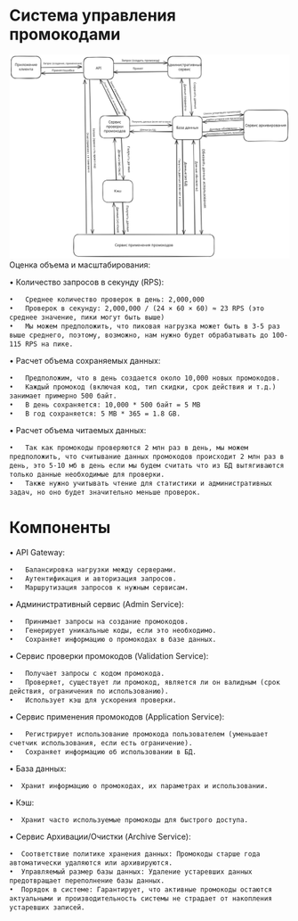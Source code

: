 # Система управления промокодами
![](Схема1.svg)
Оценка объема и масштабирования:

•   Количество запросов в секунду (RPS):

    •   Среднее количество проверок в день: 2,000,000
    •   Проверок в секунду: 2,000,000 / (24 × 60 × 60) ≈ 23 RPS (это среднее значение, пики могут быть выше)
    •   Мы можем предположить, что пиковая нагрузка может быть в 3-5 раз выше среднего, поэтому, возможно, нам нужно будет обрабатывать до 100-115 RPS на пике.
    
•   Расчет объема сохраняемых данных:

    •   Предположим, что в день создается около 10,000 новых промокодов.
    •   Каждый промокод (включая код, тип скидки, срок действия и т.д.) занимает примерно 500 байт.
    •   В день сохраняется: 10,000 * 500 байт = 5 MB
    •   В год сохраняется: 5 MB * 365 = 1.8 GB.
    
•   Расчет объема читаемых данных:

    •   Так как промокоды проверяются 2 млн раз в день, мы можем предположить, что считывание данных промокодов происходит 2 млн раз в день, это 5-10 мб в день если мы будем считать что из БД вытягиваются только данные необходимые для проверки.
    •   Также нужно учитывать чтение для статистики и административных задач, но оно будет значительно меньше проверок.

# Компоненты
•   API Gateway:

    •   Балансировка нагрузки между серверами.
    •   Аутентификация и авторизация запросов.
    •   Маршрутизация запросов к нужным сервисам.
    
•   Административный сервис (Admin Service):

    •   Принимает запросы на создание промокодов.
    •   Генерирует уникальные коды, если это необходимо.
    •   Сохраняет информацию о промокодах в базе данных.
    
•   Сервис проверки промокодов (Validation Service):

    •   Получает запросы с кодом промокода.
    •   Проверяет, существует ли промокод, является ли он валидным (срок действия, ограничения по использованию).
    •   Использует кэш для ускорения проверки.
•  Сервис применения промокодов (Application Service):

    •   Регистрирует использование промокода пользователем (уменьшает счетчик использования, если есть ограничение).
    •   Сохраняет информацию об использовании в БД.
    
 •  База данных: 
 
    •  Хранит информацию о промокодах, их параметрах и использовании.
    
•  Кэш:
 
    •  Хранит часто используемые промокоды для быстрого доступа.

•  Сервис Архивации/Очистки (Archive Service):

    •  Соответствие политике хранения данных: Промокоды старше года автоматически удаляются или архивируются.
    •  Управляемый размер базы данных: Удаление устаревших данных предотвращает переполнение базы данных.
    •  Порядок в системе: Гарантирует, что активные промокоды остаются актуальными и производительность системы не страдает от накопления устаревших записей.
